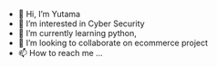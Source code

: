 - 👋 Hi, I’m Yutama
- 👀 I’m interested in Cyber Security
- 🌱 I’m currently learning python,
- 💞️ I’m looking to collaborate on ecommerce project
- 📫 How to reach me ...

<!---
Yutama-ops/Yutama-ops is a ✨ special ✨ repository because its `README.md` (this file) appears on your GitHub profile.
You can click the Preview link to take a look at your changes.
--->

